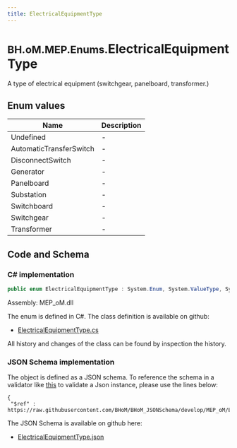 ```yaml
---
title: ElectricalEquipmentType
---
```


# <small>BH.oM.MEP.Enums.</small>**ElectricalEquipmentType**

A type of electrical equipment (switchgear, panelboard, transformer.)

## Enum values

| Name            | Description                                                    |
|-----------------|----------------------------------------------------------------|
| Undefined |  -  |
| AutomaticTransferSwitch |  -  |
| DisconnectSwitch |  -  |
| Generator |  -  |
| Panelboard |  -  |
| Substation |  -  |
| Switchboard |  -  |
| Switchgear |  -  |
| Transformer |  -  |


## Code and Schema

### C# implementation

``` C# title="C#"
public enum ElectricalEquipmentType : System.Enum, System.ValueType, System.IComparable, System.ISpanFormattable, System.IFormattable, System.IConvertible
```

Assembly: MEP_oM.dll

The enum is defined in C#. The class definition is available on github:

- [ElectricalEquipmentType.cs](https://github.com/BHoM/BHoM/blob/develop/MEP_oM/Enums\ElectricalEquipmentType.cs)

All history and changes of the class can be found by inspection the history.
### JSON Schema implementation

The object is defined as a JSON schema. To reference the schema in a validator like [this](https://www.jsonschemavalidator.net/) to validate a Json instance, please use the lines below:

``` { .json .copy .select } title="JSON Schema"
{
 "$ref" : https://raw.githubusercontent.com/BHoM/BHoM_JSONSchema/develop/MEP_oM/Enums/ElectricalEquipmentType.json}
```

The JSON Schema is available on github here:

- [ElectricalEquipmentType.json](https://github.com/BHoM/BHoM_JSONSchema/blob/develop/MEP_oM/Enums/ElectricalEquipmentType.json)
